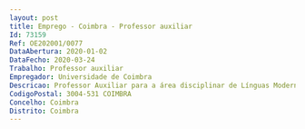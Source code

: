 ```yaml
--- 
layout: post
title: Emprego - Coimbra - Professor auxiliar
Id: 73159
Ref: OE202001/0077
DataAbertura: 2020-01-02
DataFecho: 2020-03-24
Trabalho: Professor auxiliar
Empregador: Universidade de Coimbra
Descricao: Professor Auxiliar para a área disciplinar de Línguas Modernas (comespecialização em Ensino de Italiano).Funções atribuídas aos Professores Auxiliares, em conformidade com o dispostono artigo 4.º e no n.º 3 do artigo 5.º do Estatuto da Carreira DocenteUniversitária (ECDU), aprovado pelo Decreto Lei n.º 448 79, de 13 denovembro, com a redação dada pelo Decreto Lei n.º 205 2009, de 31 de agostoe com as alterações previstas na Lei n.º 8 2010, de 13 de maio.
CodigoPostal: 3004-531 COIMBRA
Concelho: Coimbra
Distrito: Coimbra
--- 
```

